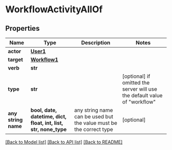 # WorkflowActivityAllOf


## Properties
Name | Type | Description | Notes
------------ | ------------- | ------------- | -------------
**actor** | [**User1**](User1.md) |  | 
**target** | [**Workflow1**](Workflow1.md) |  | 
**verb** | **str** |  | 
**type** | **str** |  | [optional]  if omitted the server will use the default value of "workflow"
**any string name** | **bool, date, datetime, dict, float, int, list, str, none_type** | any string name can be used but the value must be the correct type | [optional]

[[Back to Model list]](../README.md#documentation-for-models) [[Back to API list]](../README.md#documentation-for-api-endpoints) [[Back to README]](../README.md)


